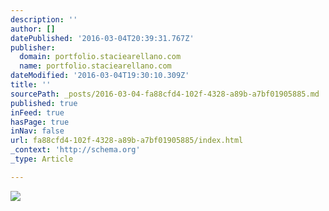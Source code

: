```yaml
---
description: ''
author: []
datePublished: '2016-03-04T20:39:31.767Z'
publisher:
  domain: portfolio.staciearellano.com
  name: portfolio.staciearellano.com
dateModified: '2016-03-04T19:30:10.309Z'
title: ''
sourcePath: _posts/2016-03-04-fa88cfd4-102f-4328-a89b-a7bf01905885.md
published: true
inFeed: true
hasPage: true
inNav: false
url: fa88cfd4-102f-4328-a89b-a7bf01905885/index.html
_context: 'http://schema.org'
_type: Article

---
```

![](http://other00.deviantart.net/6c7b/o/2015/196/a/6/a6f9c479b40736f73970d20a32cef709.jpg)